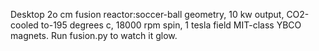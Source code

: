 Desktop 2o cm fusion reactor:soccer-ball geometry, 10 kw output, CO2-cooled to-195 degrees c, 18000 rpm spin, 1 tesla field MIT-class YBCO magnets. Run fusion.py to watch it glow.
